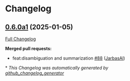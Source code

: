 # Changelog

## [0.6.0a1](https://github.com/OpenVoiceOS/ovos-skill-wikipedia/tree/0.6.0a1) (2025-01-05)

[Full Changelog](https://github.com/OpenVoiceOS/ovos-skill-wikipedia/compare/0.5.15...0.6.0a1)

**Merged pull requests:**

- feat:disambiguation and summarization [\#88](https://github.com/OpenVoiceOS/ovos-skill-wikipedia/pull/88) ([JarbasAl](https://github.com/JarbasAl))



\* *This Changelog was automatically generated by [github_changelog_generator](https://github.com/github-changelog-generator/github-changelog-generator)*
